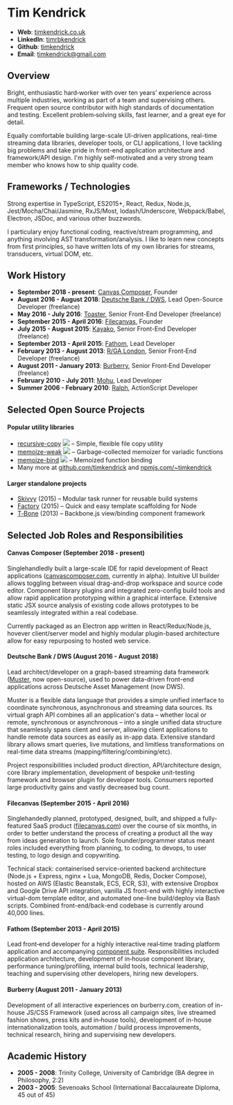 # Tim Kendrick

- **Web**: [timkendrick.co.uk](https://timkendrick.co.uk/)
- **LinkedIn**: [timrbkendrick](https://www.linkedin.com/in/timrbkendrick)
- **Github**: [timkendrick](https://github.com/timkendrick)
- **Email**: [timkendrick@gmail.com](mailto:timkendrick@gmail.com)


## Overview

Bright, enthusiastic hard‑worker with over ten years’ experience across multiple industries, working as part of a team and supervising others. Frequent open source contributor with high standards of documentation and testing. Excellent problem‑solving skills, fast learner, and a great eye for detail.

Equally comfortable building large-scale UI-driven applications, real-time streaming data libraries, developer tools, or CLI applications, I love tackling big problems and take pride in front-end application architecture and framework/API design. I'm highly self-motivated and a very strong team member who knows how to ship quality code.

## Frameworks / Technologies

Strong expertise in TypeScript, ES2015+, React, Redux, Node.js, Jest/Mocha/Chai/Jasmine, RxJS/Most, lodash/Underscore, Webpack/Babel, Electron, JSDoc, and various other buzzwords.

I particulary enjoy functional coding, reactive/stream programming, and anything involving AST transformation/analysis. I like to learn new concepts from first principles, so have written lots of my own libraries for streams, transducers, virtual DOM, etc.

## Work History

- **September 2018 - present**: [Canvas Composer](https://www.canvascomposer.com/), Founder
- **August 2016 - August 2018**: [Deutsche Bank / DWS](http://dws.com/), Lead Open-Source Developer (freelance)
- **May 2016 - July 2016**: [Toaster](http://www.toaster.co/), Senior Front-End Developer (freelance)
- **September 2015 - April 2016**: [Filecanvas](https://www.filecanvas.com/), Founder
- **July 2015 - August 2015**: [Kayako](http://www.kayako.com/), Senior Front-End Developer (freelance)
- **September 2013 - April 2015**: [Fathom](http://fathomlondon.com/), Lead Developer
- **February 2013 - August 2013**: [R/GA London](http://rga.com/offices/london), Senior Front‑End Developer (freelance)
- **August 2011 - January 2013**: [Burberry](http://uk.burberry.com/), Senior Front‑End Developer (freelance)
- **February 2010 - July 2011**: [Mohu](http://studiomohu.com/), Lead Developer
- **Summer 2006 - February 2010**: [Ralph](http://ralphandco.com/), ActionScript Developer

## Selected Open Source Projects

#### Popular utility libraries

- [recursive-copy](https://www.npmjs.com/package/recursive-copy) ![](https://img.shields.io/npm/dm/recursive-copy.svg) – Simple, flexible file copy utility
- [memoize-weak](https://www.npmjs.com/package/memoize-weak) ![](https://img.shields.io/npm/dm/memoize-weak.svg) – Garbage-collected memoizer for variadic functions
- [memoize-bind](https://www.npmjs.com/package/memoize-bind) ![](https://img.shields.io/npm/dm/memoize-bind.svg) – Memoized function binding
- Many more at [github.com/timkendrick](https://github.com/timkendrick) and [npmjs.com/~timkendrick](https://www.npmjs.com/~timkendrick)

#### Larger standalone projects

- [Skivvy](https://github.com/skivvyjs/skivvy) (2015) – Modular task runner for reusable build systems
- [Factory](https://github.com/timkendrick/factory) (2015) – Quick and easy template scaffolding for Node
- [T‑Bone](https://github.com/timkendrick/t-bone) (2013) – Backbone.js view/binding component framework

## Selected Job Roles and Responsibilities

#### Canvas Composer (September 2018 - present)

Singlehandledly built a large-scale IDE for rapid development of React applications ([canvascomposer.com](https://www.canvascomposer.com), currently in alpha). Intuitive UI builder allows toggling between visual drag-and-drop workspace and source code editor. Component library plugins and integrated zero-config build tools and allow rapid application prototyping within a graphical interface. Extensive static JSX source analysis of existing code allows prototypes to be seamlessly integrated within a real codebase.

Currently packaged as an Electron app written in React/Redux/Node.js, hovever client/server model and highly modular plugin-based architecture allow for easy repurposing to hosted web service.

#### Deutsche Bank / DWS (August 2016 - August 2018)

Lead architect/developer on a graph-based streaming data framework ([Muster](https://dwstech.github.io/muster/), now open-source), used to power data-driven front-end applications across Deutsche Asset Management (now DWS).

Muster is a flexible data language that provides a simple unified interface to coordinate synchronous, asynchronous and streaming data sources. Its virtual graph API combines all an application's data – whether local or remote, synchronous or asynchronous – into a single unified data structure that seamlessly spans client and server, allowing client applications to handle remote data sources as easily as in-app data. Extensive standard library allows smart queries, live mutations, and limitless transformations on real-time data streams (mapping/filtering/combining/etc).

Project responsibilities included product direction, API/architecture design, core library implementation, development of bespoke unit-testing framework and browser plugin for developer tools. Consumers reported large productivity gains and vastly decreased bug count.

#### Filecanvas (September 2015 - April 2016)

Singlehandedly planned, prototyped, designed, built, and shipped a fully-featured SaaS product ([filecanvas.com](https://www.filecanvas.com/)) over the course of six months, in order to better understand the process of creating a product all the way from ideas generation to launch. Sole founder/programmer status meant roles included everything from planning, to coding, to devops, to user testing, to logo design and copywriting.

Technical stack: containerised service-oriented backend architecture (Node.js + Express, nginx + Lua, MongoDB, Redis, Docker Compose), hosted on AWS (Elastic Beanstalk, ECS, ECR, S3), with extensive Dropbox and Google Drive API integration, vanilla JS front-end with highly interactive virtual-dom template editor, and automated one-line build/deploy via Bash scripts. Combined front-end/back-end codebase is currently around 40,000 lines.


#### Fathom (September 2013 - April 2015)

Lead front‑end developer for a highly interactive real‑time trading platform application and accompanying [component suite](https://www.fathomlondon.com/supergrid). Responsibilities included application architecture, development of in‑house component library, performance tuning/profiling, internal build tools, technical leadership, teaching and supervising other developers, hiring new developers.


#### Burberry (August 2011 - January 2013)

Development of all interactive experiences on burberry.com, creation of in-house JS/CSS Framework (used across all campaign sites, live streamed fashion shows, press kits and in‑house tools), development of in-house internationalization tools, automation / build process improvements, technical research, hiring and supervising new developers.


## Academic History
- **2005 - 2008**: Trinity College, University of Cambridge (BA degree in Philosophy, 2:2)
- **2003 - 2005**: Sevenoaks School (International Baccalaureate Diploma, 45 out of 45)
